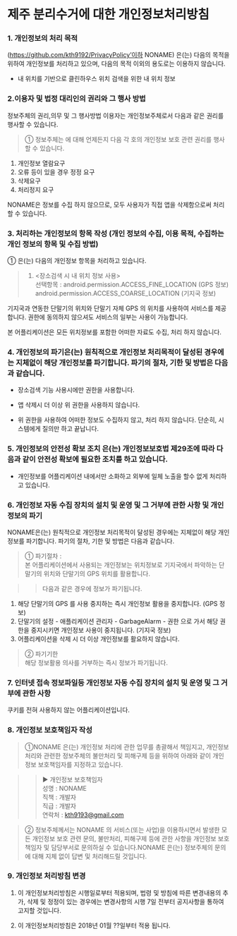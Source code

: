 # 제주 분리수거에 대한 개인정보처리방침

### 1. 개인정보의 처리 목적
 <NONAME>(https://github.com/kth9192/PrivacyPolicy’이하 NONAME) 은(는) 다음의 목적을 위하여 개인정보를 처리하고 있으며, 다음의 목적 이외의 용도로는 이용하지 않습니다.
- 내 위치를 기반으로 클린하우스 위치 검색을 위한 내 위치 정보

### 2.이용자 및 법정 대리인의 권리와 그 행사 방법
 정보주체의 권리,의무 및 그 행사방법 이용자는 개인정보주체로서 다음과 같은 권리를 행사할 수 있습니다.

>① 정보주체는 <NONAME> 에 대해 언제든지 다음 각 호의 개인정보 보호 관련 권리를 행사할 수 있습니다.<br>
1) 개인정보 열람요구<br>
2) 오류 등이 있을 경우 정정 요구<br>
3) 삭제요구<br>
4) 처리정지 요구

NONAME은 정보를 수집 하지 않으므로,  모두 사용자가 직접 앱을 삭제함으로써 처리 할 수  있습니다.

### 3. 처리하는 개인정보의 항목 작성 (개인 정보의 수집, 이용 목적, 수집하는 개인 정보의 항목 및 수집 방법)

① <NONAME>은(는) 다음의 개인정보 항목을 처리하고 있습니다.

>1. <장소검색 시 내 위치 정보 사용><br>
 선택항목 : android.permission.ACCESS_FINE_LOCATION (GPS 정보)
android.permission.ACCESS_COARSE_LOCATION (기지국 정보)

기지국과 연동한 단말기의 위치와 단말기 자체 GPS 의 위치를 사용하여 서비스를 제공합니다.
권한에 동의하지 않으셔도 서비스의 일부는 사용이 가능합니다.

본 어플리케이션은 모든 위치정보를 포함한 어떠한 자료도 수집, 처리 하지 않습니다.

### 4. 개인정보의 파기<NONAME>은(는) 원칙적으로 개인정보 처리목적이 달성된 경우에는 지체없이 해당 개인정보를 파기합니다. 파기의 절차, 기한 및 방법은 다음과 같습니다.

- 장소검색 기능 사용시에만 권한을 사용합니다.

- 앱 삭제시 더 이상 위 권한을 사용하지 않습니다.

- 위 권한을 사용하여 어떠한 정보도 수집하지 않고, 처리 하지 않습니다. 단순히, 시스템에게 질의만 하고 끝납니다.

### 5. 개인정보의 안전성 확보 조치 <NONAME>은(는) 개인정보보호법 제29조에 따라 다음과 같이 안전성 확보에 필요한 조치를 하고 있습니다.

- 개인정보를 어플리케이션 내에서만 소화하고 외부에 일체 노출을 할수 없게 처리하고 있습니다.

### 6. 개인정보 자동 수집 장치의 설치 및 운영 및 그 거부에 관한 사항 및 개인정보의 파기

NONAME은(는) 원칙적으로 개인정보 처리목적이 달성된 경우에는 지체없이 해당 개인정보를 파기합니다. 파기의 절차, 기한 및 방법은 다음과 같습니다.

> ① 파기절차 :<Br>
본 어플리케이션에서 사용되는 개인정보는 위치정보로 기지국에서 파악하는 단말기의 위치와 단말기의 GPS 위치를 활용합니다.

>>다음과 같은 경우에 정보가 파기됩니다.<Br>
1) 해당 단말기의 GPS 를 사용 중지하는 즉시 개인정보 활용을 중지합니다. (GPS 정보)<br>
2) 단말기의 설정 - 애플리케이션 관리자 - GarbageAlarm - 권한 으로 가서 해당 권한을 중지시키면 개인정보 사용이 중지됩니다. (기지국 정보)<br>
3) 어플리케이션을 삭제 시 더 이상 개인정보를 활요하지 않습니다.

>② 파기기한 <br>
해당 정보활용 의사를 거부하는 즉시 정보가 파기됩니다.

### 7. 인터넷 접속 정보파일등 개인정보 자동 수집 장치의 설치 및 운영 및 그 거부에 관한 사항

쿠키를 전혀 사용하지 않는 어플리케이션입니다.

### 8. 개인정보 보호책임자 작성

>①NONAME 은(는) 개인정보 처리에 관한 업무를 총괄해서 책임지고, 개인정보 처리와 관련한 정보주체의 불만처리 및 피해구제 등을 위하여 아래와 같이 개인정보 보호책임자를 지정하고 있습니다.

>>▶ 개인정보 보호책임자<br>
성명 : NONAME<br>
직책 : 개발자<br>
직급 : 개발자<br>
연락처 : kth9193@gmail.com

>② 정보주체께서는 NONAME 의 서비스(또는 사업)을 이용하시면서 발생한 모든 개인정보 보호 관련 문의, 불만처리, 피해구제 등에 관한 사항을 개인정보 보호책임자 및 담당부서로 문의하실 수 있습니다.NONAME 은(는) 정보주체의 문의에 대해 지체 없이 답변 및 처리해드릴 것입니다.

### 9. 개인정보 처리방침 변경

1. 이 개인정보처리방침은 시행일로부터 적용되며, 법령 및 방침에 따른 변경내용의 추가, 삭제 및 정정이 있는 경우에는 변경사항의 시행 7일 전부터 공지사항을 통하여 고지할 것입니다.

2. 이 개인정보처리방침은 2018년 01월 ??일부터 적용 됩니다.
